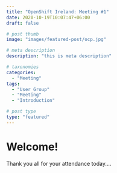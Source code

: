 ```yaml
---
title: "OpenShift Ireland: Meeting #1"
date: 2020-10-19T10:07:47+06:00
draft: false

# post thumb
image: "images/featured-post/ocp.jpg"

# meta description
description: "this is meta description"

# taxonomies
categories:
  - "Meeting"
tags:
  - "User Group"
  - "Meeting"
  - "Introduction"

# post type
type: "featured"
---
```


# Welcome!
Thank you all for your attendance today....

